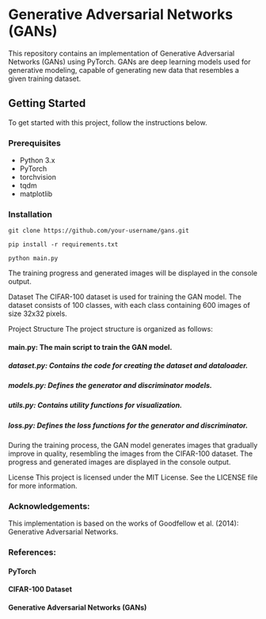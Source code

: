 # Generative Adversarial Networks (GANs)

This repository contains an implementation of Generative Adversarial Networks (GANs) using PyTorch. GANs are deep learning models used for generative modeling, capable of generating new data that resembles a given training dataset.

## Getting Started

To get started with this project, follow the instructions below.

### Prerequisites

- Python 3.x
- PyTorch
- torchvision
- tqdm
- matplotlib

### Installation
 ```python:
git clone https://github.com/your-username/gans.git

pip install -r requirements.txt

python main.py
```
The training progress and generated images will be displayed in the console output.

Dataset
The CIFAR-100 dataset is used for training the GAN model. The dataset consists of 100 classes, with each class containing 600 images of size 32x32 pixels.

Project Structure
The project structure is organized as follows:

#### main.py: The main script to train the GAN model.
##### dataset.py: Contains the code for creating the dataset and dataloader.
##### models.py: Defines the generator and discriminator models.
##### utils.py: Contains utility functions for visualization.
##### loss.py: Defines the loss functions for the generator and discriminator.

During the training process, the GAN model generates images that gradually improve in quality, resembling the images from the CIFAR-100 dataset. The progress and generated images are displayed in the console output.

License
This project is licensed under the MIT License. See the LICENSE file for more information.

### Acknowledgements:
This implementation is based on the works of Goodfellow et al. (2014): Generative Adversarial Networks.

### References:

#### PyTorch
#### CIFAR-100 Dataset
#### Generative Adversarial Networks (GANs)
